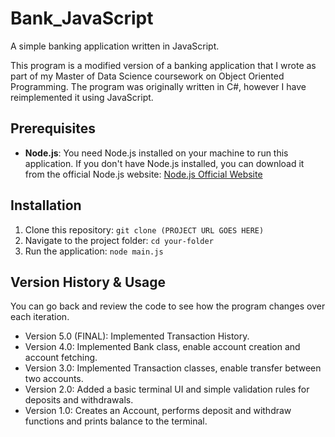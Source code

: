 # Bank_JavaScript

A simple banking application written in JavaScript.

This program is a modified version of a banking application that I wrote as part of my Master of Data Science coursework on Object Oriented Programming.
The program was originally written in C#, however I have reimplemented it using JavaScript.

## Prerequisites

- **Node.js**: You need Node.js installed on your machine to run this application. If you don't have Node.js installed, you can download it from the official Node.js website:
  [Node.js Official Website](https://nodejs.org/)

## Installation

1. Clone this repository: `git clone (PROJECT URL GOES HERE)`
2. Navigate to the project folder: `cd your-folder`
3. Run the application: `node main.js`

## Version History & Usage

You can go back and review the code to see how the program changes over each iteration.

* Version 5.0 (FINAL): Implemented Transaction History.
* Version 4.0: Implemented Bank class, enable account creation and account fetching.
* Version 3.0: Implemented Transaction classes, enable transfer between two accounts.
* Version 2.0: Added a basic terminal UI and simple validation rules for deposits and withdrawals.
* Version 1.0: Creates an Account, performs deposit and withdraw functions and prints balance to the terminal.
